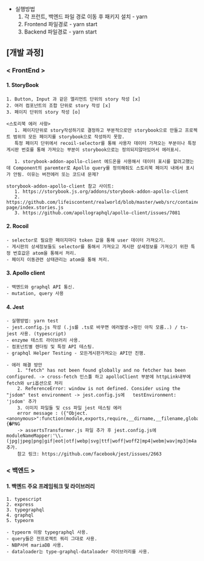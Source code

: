 - 실행방법
    1. 각 프런트, 백엔드 파일 경로 이동 후 패키지 설치 - yarn
    2. Frontend 파일경로 - yarn start
    3. Backend 파일경로 - yarn start

## [개발 과정]

### < FrontEnd >

#### 1. StoryBook

    1. Button, Input 과 같은 엘리먼트 단위의 story 작성 [x]
    2. 여러 컴포넌트의 조합 단위로 story 작성 [x]
    3. 페이지 단위의 story 작성 [o]

    <스토리북 에러 사항>
       1. 페이지단위로 story작성하기로 결정하고 부분적으로만 storybook으로 만들고 프로젝트 범위의 모든 페이지를 storybook으로 작성하지 못함.
       특정 페이지 단위에서 recoil-selector를 통해 사용자 데이터 가져오는 부분이나 특정 게시판 번호를 통해 가져오는 부분이 storybook으로는 정의되지않아있어서 에러표시.

       1. storybook-addon-apollo-client 에드온을 사용해서 데이터 표시를 할려고했는데 Component의 paremter로 Apollo query를 정의해줘도 스토리북 페이지 내에서 표시가 안됨. 이유는 버전에러 또는 코드내 문제?

    storybook-addon-apollo-client 참고 사이트:
       1. https://storybook.js.org/addons/storybook-addon-apollo-client
       2. https://github.com/lifeiscontent/realworld/blob/master/web/src/containers/editor-page/index.stories.js
       3. https://github.com/apollographql/apollo-client/issues/7081

#### 2. Rocoil

    - selector로 필요한 페이지마다 token 값을 통해 user 데이터 가져오기.
    - 게시판의 상세정보들도 selector를 통해서 가져오고 게시판 상세정보를 가져오기 위한 특정 번호값은 atom을 통해서 처리.
    - 페이지 이동관련 상태관리는 atom을 통해 처리.

#### 3. Apollo client

    - 백엔드와 graphql API 통신.
    - mutation, query 사용

#### 4. Jest

    - 실행방법: yarn test
    - jest.config.js 작성 (.js를 .ts로 바꾸면 에러발생->원인 아직 모름..) / ts-jest 사용. (typescript)
    - enzyme 테스트 라이브러리 사용.
    - 컴포넌트별 렌더링 및 특정 API 테스팅.
    - graphql Helper Testing - 모든게시판가져오는 API만 진행.

    - 에러 해결 방안
        1. "fetch" has not been found globally and no fetcher has been configured. -> cross-fetch 인스톨 하고 apolloClient 부분에 httpLink내부에 fetch와 uri옵션으로 처리
        2. ReferenceError: window is not defined. Consider using the "jsdom" test environment -> jest.config.js에   testEnvironment: 'jsdom' 추가
        3. 이미지 파일들 및 css 파일 jest 테스팅 에러
        error message : ({"Object.<anonymous>":function(module,exports,require,__dirname,__filename,global,jest){�PNG
        -> assertsTransformer.js 파일 추가 후 jest.config.js에 moduleNameMapper:'\\.(jpg|jpeg|png|gif|eot|otf|webp|svg|ttf|woff|woff2|mp4|webm|wav|mp3|m4a|aac|oga)$':'<rootDir>/assetsTransformer.js' 추가.
        참고 링크: https://github.com/facebook/jest/issues/2663

### < 백엔드 >

#### 1. 백엔드 주요 프레임워크 및 라이브러리

    1. typescript
    2. express
    3. typegraphql
    4. graphql
    5. typeorm

    - typeorm 이랑 typegraphql 사용.
    - query들은 전프로젝트 쿼리 그대로 사용.
    - NBP서버 mariaDB 사용.
    - dataloader는 type-graphql-dataloader 라이브러리를 사용.
